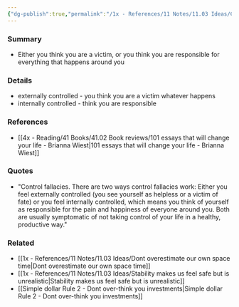 ```yaml
---
{"dg-publish":true,"permalink":"/1x - References/11 Notes/11.03 Ideas/Cognitive bias - Control fallacies/","title":"Cognitive bias - Control fallacies","noteIcon":""}
---
```



### Summary
- Either you think you are a victim, or you think you are responsible for everything that happens around you

### Details
- externally controlled - you think you are a victim whatever happens
- internally controlled - think you are responsible

### References
- [[4x - Reading/41 Books/41.02 Book reviews/101 essays that will change your life - Brianna Wiest\|101 essays that will change your life - Brianna Wiest]]

### Quotes
- "Control fallacies. There are two ways control fallacies work: Either you feel externally controlled (you see yourself as helpless or a victim of fate) or you feel internally controlled, which means you think of yourself as responsible for the pain and happiness of everyone around you. Both are usually symptomatic of not taking control of your life in a healthy, productive way."

### Related
- [[1x - References/11 Notes/11.03 Ideas/Dont overestimate our own space time\|Dont overestimate our own space time]]
- [[1x - References/11 Notes/11.03 Ideas/Stability makes us feel safe but is unrealistic\|Stability makes us feel safe but is unrealistic]]
- [[Simple dollar Rule 2 - Dont over-think you investments\|Simple dollar Rule 2 - Dont over-think you investments]]